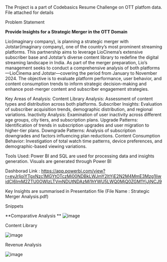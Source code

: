 The Project is a part of Codebasics Resume Challenge on OTT platfom data. File attached for details

Problem Statement

**Provide Insights for a Strategic Merger in the OTT Domain**

Lio(imaginary company),  is planning a strategic merger with Jotstar(imaginary company), one of the country’s most prominent streaming platforms. This partnership aims to leverage LioCinema’s extensive subscriber base and Jotstar’s diverse content library to redefine the digital streaming landscape in India.
As part of the merger preparation, Lio’s management seeks to conduct a comprehensive analysis of both platforms—LioCinema and Jotstar—covering the period from January to November 2024. The objective is to evaluate platform performance, user behavior, and content consumption trends to inform strategic decision-making and enhance post-merger content and subscriber engagement strategies.

Key Areas of Analysis:
Content Library Analysis: Assessment of content types and distribution across both platforms. 
Subscriber Insights: Evaluation of subscriber acquisition trends, demographic distribution, and regional variations.
Inactivity Analysis: Examination of user inactivity across different age groups, city tiers, and subscription plans.
Upgrade Patterns: Identification of trends in subscription upgrades and user migration to higher-tier plans.
Downgrade Patterns: Analysis of subscription downgrades and factors influencing plan reductions.
Content Consumption Behavior: Investigation of total watch time patterns, device preferences, and demographic-based viewing variations.

Tools Used: Power BI and SQL are used for processing data and insights generation. Visuals are generated through Power BI

Dashborad Link : https://app.powerbi.com/view?r=eyJrIjoiYTgxNzc1MGYtOTczMi00NDBkLWJmY2ItYjE2N2M4MmE3Mzg1IiwidCI6ImM2ZTU0OWIzLTVmNDUtNDAzMi1hYWU5LWQ0MjQ0ZGM1YjJjNCJ9

Key Insights are summarised in Presentation file (File Name : Strategic Merger Analysis.pdf)

Snippets

**Comparative Analysis
**
![image](https://github.com/user-attachments/assets/1cde72d7-e1ae-415b-9110-f034a743b092)


Content Library

![image](https://github.com/user-attachments/assets/965804b0-fd62-4d9c-9c16-14af6e35e0be)


Revenue Analysis

![image](https://github.com/user-attachments/assets/ff7a84b6-4c89-4c81-ac30-925258cb4e7b)





